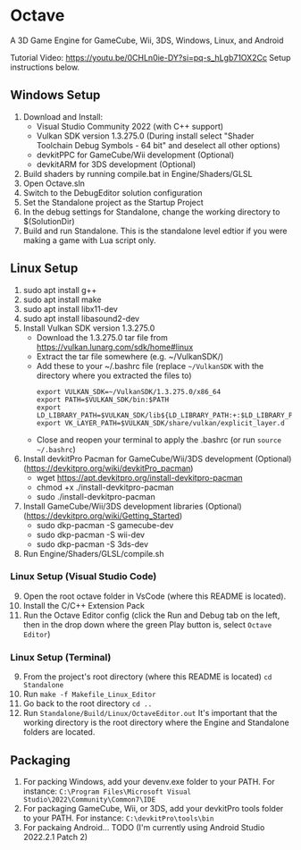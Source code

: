 # Octave
A 3D Game Engine for GameCube, Wii, 3DS, Windows, Linux, and Android

Tutorial Video: https://youtu.be/0CHLn0ie-DY?si=pq-s_hLgb71OX2Cc
Setup instructions below.

## Windows Setup
1. Download and Install:
	- Visual Studio Community 2022 (with C++ support)
	- Vulkan SDK version 1.3.275.0 (During install select "Shader Toolchain Debug Symbols - 64 bit" and deselect all other options)
    - devkitPPC for GameCube/Wii development (Optional)
    - devkitARM for 3DS development (Optional)
2. Build shaders by running compile.bat in Engine/Shaders/GLSL
3. Open Octave.sln
4. Switch to the DebugEditor solution configuration
5. Set the Standalone project as the Startup Project
6. In the debug settings for Standalone, change the working directory to $(SolutionDir)
7. Build and run Standalone. This is the standalone level edtior if you were making a game with Lua script only.

## Linux Setup
1. sudo apt install g++
2. sudo apt install make
3. sudo apt install libx11-dev
4. sudo apt install libasound2-dev
5. Install Vulkan SDK version 1.3.275.0
    - Download the 1.3.275.0 tar file from https://vulkan.lunarg.com/sdk/home#linux
    - Extract the tar file somewhere (e.g. ~/VulkanSDK/)
    - Add these to your ~/.bashrc file (replace `~/VulkanSDK` with the directory where you extracted the files to)
        ```
        export VULKAN_SDK=~/VulkanSDK/1.3.275.0/x86_64
        export PATH=$VULKAN_SDK/bin:$PATH
        export LD_LIBRARY_PATH=$VULKAN_SDK/lib${LD_LIBRARY_PATH:+:$LD_LIBRARY_PATH}
        export VK_LAYER_PATH=$VULKAN_SDK/share/vulkan/explicit_layer.d
        ```
    - Close and reopen your terminal to apply the .bashrc (or run `source ~/.bashrc`)
6. Install devkitPro Pacman for GameCube/Wii/3DS development (Optional) (https://devkitpro.org/wiki/devkitPro_pacman)
    - wget https://apt.devkitpro.org/install-devkitpro-pacman
    - chmod +x ./install-devkitpro-pacman
    - sudo ./install-devkitpro-pacman
7. Install GameCube/Wii/3DS development libraries (Optional) (https://devkitpro.org/wiki/Getting_Started)
    - sudo dkp-pacman -S gamecube-dev
    - sudo dkp-pacman -S wii-dev
    - sudo dkp-pacman -S 3ds-dev
8. Run Engine/Shaders/GLSL/compile.sh

### Linux Setup (Visual Studio Code)
9. Open the root octave folder in VsCode (where this README is located).
10. Install the C/C++ Extension Pack
11. Run the Octave Editor config (click the Run and Debug tab on the left, then in the drop down where the green Play button is, select `Octave Editor`)

### Linux Setup (Terminal)
9. From the project's root directory (where this README is located) `cd Standalone`
10. Run `make -f Makefile_Linux_Editor`
11. Go back to the root directory `cd ..`
12. Run `Standalone/Build/Linux/OctaveEditor.out` It's important that the working directory is the root directory where the Engine and Standalone folders are located.


## Packaging
1. For packing Windows, add your devenv.exe folder to your PATH. For instance: 
    `C:\Program Files\Microsoft Visual Studio\2022\Community\Common7\IDE`
2. For packaging GameCube, Wii, or 3DS, add your devkitPro tools folder to your PATH. For instance: 
    `C:\devkitPro\tools\bin`
3. For packaing Android... TODO (I'm currently using Android Studio 2022.2.1 Patch 2)
